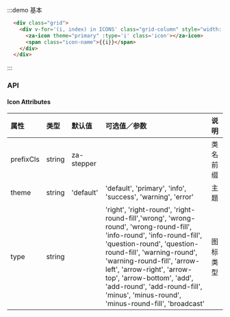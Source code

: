 <script>
const ICONS = [
  'right', 'right-round', 'right-round-fill',
  'wrong', 'wrong-round', 'wrong-round-fill',
  'info-round', 'info-round-fill',
  'question-round', 'question-round-fill',
  'warning-round', 'warning-round-fill',
  'arrow-left', 'arrow-right', 'arrow-top', 'arrow-bottom',
  'add', 'add-round', 'add-round-fill',
  'minus', 'minus-round', 'minus-round-fill',
  'broadcast',
].sort();

export default {
  data() {
    return {
      ICONS,
      i: null
    }
  }
};
</script>


:::demo 基本
```html
  <div class="grid">
    <div v-for='(i, index) in ICONS' class="grid-column" style="width: 33.33%;display: inline-block;padding: 15px;text-align: center;" :key="index">
      <za-icon theme="primary" :type='i' class='icon'></za-icon>
      <span class="icon-name">{{i}}</span>
    </div>
  </div>
```
:::

### API

#### Icon Attributes

| 属性 | 类型 | 默认值 | 可选值／参数 | 说明 |
| :--- | :--- | :--- | :--- | :--- |
| prefixCls | string | za-stepper | | 类名前缀 |
| theme | string | 'default' | 'default', 'primary', 'info', 'success', 'warning', 'error' | 主题 |
| type | string | | 'right', 'right-round', 'right-round-fill','wrong', 'wrong-round', 'wrong-round-fill', 'info-round', 'info-round-fill', 'question-round', 'question-round-fill', 'warning-round', 'warning-round-fill', 'arrow-left', 'arrow-right', 'arrow-top', 'arrow-bottom', 'add', 'add-round', 'add-round-fill', 'minus', 'minus-round', 'minus-round-fill', 'broadcast' | 图标类型 |